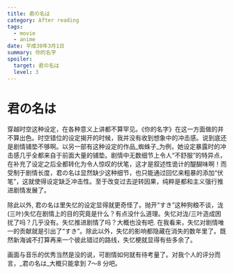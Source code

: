 ```yaml
---
title: 君の名は
category: After reading
tags:
  - movie
  - anime
date: 平成30年3月1日
summary: 你的名字
spoiler:
  target: 君の名は
  level: 3
---
```


# 君の名は

穿越时空这种设定，在各种意义上讲都不算罕见。《你的名字》在这一方面做的并不算出色。时空错位的设定揭开的时候，我并没有收到想象中的冲击感。说到底还是剧情铺垫不够啊。以另一部有这种设定的作品_蜘蛛子_为例，她设定暴露时的冲击感几乎全都来自于前面大量的铺垫。剧情中无数细节上令人“不舒服”的特异点，在补充了设定之后全都转化为令人惊叹的伏笔，这才是叙述性诡计的醍醐味啊！而受制于剧情长度，君の名は显然缺少这种细节，也只能通过回忆来粗暴的添加“伏笔”，这就使得设定缺乏冲击性。至于改变过去逆转因果，纯粹是都和主义强行推进剧情发展了。

除此以外, 君の名は里失忆的设定显得就更奇怪了。抛开“すき”这种狗粮不谈，泷(三叶)失忆在剧情上的目的究竟是什么？有点没什么道理。失忆对泷/三叶造成困扰了吗？几乎没有。失忆推进剧情了吗？大概也没有吧. 在我看来，失忆对剧情唯一的贡献就是引出了“すき”。除此以外，失忆的影响都隐藏在消失的数年里了。既然新海诚不打算再来一个彼此错过的路线，失忆梗就显得有些多余了。

画面与音乐的优秀当然是没的说，可剧情如何就有待考量了。对我个人的评分而言，_君の名は_大概只能拿到 7～8 分吧。
